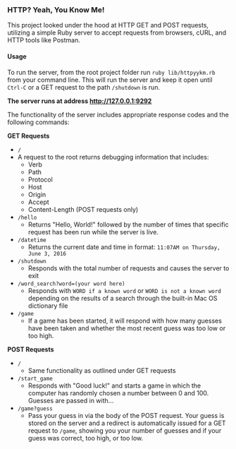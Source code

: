 ### HTTP? Yeah, You Know Me!

This project looked under the hood at HTTP GET and POST requests, utilizing a simple Ruby server to accept requests from browsers, cURL, and HTTP tools like Postman.

#### Usage

To run the server, from the root project folder run `ruby lib/httpyykm.rb` from your command line. This will run the server and keep it open until `Ctrl-C` or a GET request to the path `/shutdown` is run.

**The server runs at address http://127.0.0.1:9292**

The functionality of the server includes appropriate response codes and the following commands:

**GET Requests**<br>
* `/`
 * A request to the root returns debugging information that includes:
    * Verb
    * Path
    * Protocol
    * Host
    * Origin
    * Accept
    * Content-Length (POST requests only)
* `/hello`
  * Returns "Hello, World!" followed by the number of times that specific request has been run while the server is live.
* `/datetime`
  * Returns the current date and time in format: `11:07AM on Thursday, June 3, 2016`
* `/shutdown`
  * Responds with the total number of requests and causes the server to exit
* `/word_search?word=(your word here)`
  * Responds with `WORD if a known word` or `WORD is not a known word` depending on the results of a search through the built-in Mac OS dictionary file
* `/game`
  * If a game has been started, it will respond with how many guesses have been taken and whether the most recent guess was too low or too high.

**POST Requests**<br>
* `/`
  * Same functionality as outlined under GET requests
* `/start_game`
  * Responds with "Good luck!" and starts a game in which the computer has randomly chosen a number between 0 and 100. Guesses are passed in with...
* `/game?guess`
  * Pass your guess in via the body of the POST request. Your guess is stored on the server and a redirect is automatically issued for a GET request to `/game`, showing you your number of guesses and if your guess was correct, too high, or too low.
